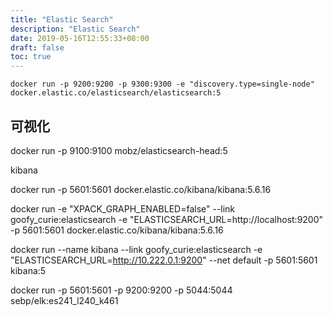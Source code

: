 ```yaml
---
title: "Elastic Search"
description: "Elastic Search"
date: 2019-05-16T12:55:33+08:00
draft: false
toc: true
---
```


`docker run -p 9200:9200 -p 9300:9300 -e "discovery.type=single-node" docker.elastic.co/elasticsearch/elasticsearch:5`

## 可视化

docker run -p 9100:9100 mobz/elasticsearch-head:5

kibana

docker run -p 5601:5601 docker.elastic.co/kibana/kibana:5.6.16

docker run -e "XPACK_GRAPH_ENABLED=false" --link goofy_curie:elasticsearch -e "ELASTICSEARCH_URL=http://localhost:9200" -p 5601:5601  docker.elastic.co/kibana/kibana:5.6.16

docker run --name kibana  --link goofy_curie:elasticsearch -e "ELASTICSEARCH_URL=http://10.222.0.1:9200" --net default -p 5601:5601 kibana:5

docker run -p 5601:5601 -p 9200:9200 -p 5044:5044  sebp/elk:es241_l240_k461